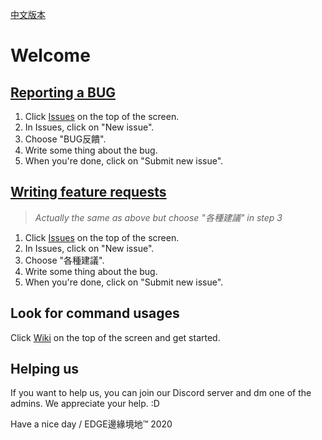 [中文版本](https://github.com/lewis252310/EDGE/blob/master/README.md)
# Welcome
## [Reporting a BUG](https://github.com/lewis252310/EDGE/issues/new?assignees=&labels=bug&template=bug--.md&title=%5BBUG%5D)

 1. Click [Issues](https://github.com/lewis252310/EDGE/issues) on the top of the screen.
 2. In Issues, click on "New issue".
 3. Choose "BUG反饋".
 4. Write some thing about the bug.
 5. When you're done, click on "Submit new issue".

## [Writing feature requests](https://github.com/lewis252310/EDGE/issues/new?assignees=lewis252310&labels=&template=----.md&title=%5B%E5%BB%BA%E8%AD%B0%5D)
> *Actually the same as above but choose "各種建議" in step 3*
 1. Click [Issues](https://github.com/lewis252310/EDGE/issues) on the top of the screen.
 2. In Issues, click on "New issue".
 3. Choose "各種建議".
 4. Write some thing about the bug.
 5. When you're done, click on "Submit new issue".
 
## Look for command usages
Click [Wiki](https://github.com/lewis252310/EDGE/wiki) on the top of the screen and get started.

## Helping us
If you want to help us, you can join our Discord server and dm one of the admins. We appreciate your help. :D



Have a nice day / EDGE邊緣境地™ 2020
